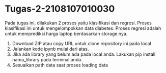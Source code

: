 # Tugas-2-2108107010030

Pada tugas ini, dilakukan 2 proses yaitu klasifikasi dan regresi. Proses klasifikasi ini untuk mengelompokkan data diabetes. Proses regresi adalah untuk memprediksi harga laptop berdasarkan storage nya. 

1. Download ZIP atau copy URL untuk clone repository ini pada local
2. Jalankan kode ipynb mulai dari atas.
3. Jika ada library yang belum ada pada local anda. Lakukan
   pip install nama_library
   pada terminal anda.
4. Sesuaikan path data saat proses loading data
   
